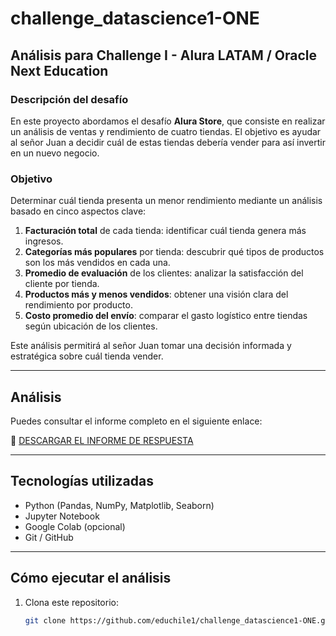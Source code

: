 # challenge_datascience1-ONE

## Análisis para Challenge I - Alura LATAM / Oracle Next Education

### Descripción del desafío

En este proyecto abordamos el desafío **Alura Store**, que consiste en realizar un análisis de ventas y rendimiento de cuatro tiendas. El objetivo es ayudar al señor Juan a decidir cuál de estas tiendas debería vender para así invertir en un nuevo negocio.

### Objetivo

Determinar cuál tienda presenta un menor rendimiento mediante un análisis basado en cinco aspectos clave:

1. **Facturación total** de cada tienda: identificar cuál tienda genera más ingresos.
2. **Categorías más populares** por tienda: descubrir qué tipos de productos son los más vendidos en cada una.
3. **Promedio de evaluación** de los clientes: analizar la satisfacción del cliente por tienda.
4. **Productos más y menos vendidos**: obtener una visión clara del rendimiento por producto.
5. **Costo promedio del envío**: comparar el gasto logístico entre tiendas según ubicación de los clientes.

Este análisis permitirá al señor Juan tomar una decisión informada y estratégica sobre cuál tienda vender.

---

## Análisis

Puedes consultar el informe completo en el siguiente enlace:

📄 [DESCARGAR EL INFORME DE RESPUESTA](https://github.com/educhile1/challenge_datascience1-ONE/blob/main/Trabajo_Alura_ONE.pdf)

---

## Tecnologías utilizadas

- Python (Pandas, NumPy, Matplotlib, Seaborn)
- Jupyter Notebook
- Google Colab (opcional)
- Git / GitHub

---

## Cómo ejecutar el análisis

1. Clona este repositorio:
   ```bash
   git clone https://github.com/educhile1/challenge_datascience1-ONE.git
